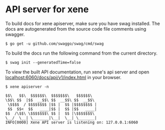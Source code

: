 # API server for xene

To build docs for xene apiserver, make sure you have swag installed. The docs are autogenerated
from the source code file comments using swagger.

```
$ go get -u github.com/swaggo/swag/cmd/swag
```

To build the docs run the following command from the current directory.

```
$ swag init --generatedTime=false
```

To view the built API documentation, run xene's api server and open [localhost:6060/docs/api/v1/index.html](localhost:6060/docs/api/v1/index.html)
in your browser.

```
$ xene apiserver -n

$$\   $$\  $$$$$$\  $$$$$$$\   $$$$$$\
\$$\ $$  |$$  __$$\ $$  __$$\ $$  __$$\
 \$$$$  / $$$$$$$$ |$$ |  $$ |$$$$$$$$ |
 $$  $$<  $$   ____|$$ |  $$ |$$   ____|
$$  /\$$\ \$$$$$$$\ $$ |  $$ |\$$$$$$$\
\__/  \__| \_______|\__|  \__| \_______|
INFO[0000] Xene API server is listening on: 127.0.0.1:6060
```
